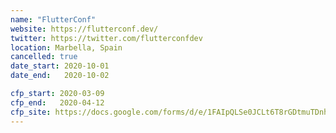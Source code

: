 ```yaml
---
name: "FlutterConf"
website: https://flutterconf.dev/
twitter: https://twitter.com/flutterconfdev
location: Marbella, Spain
cancelled: true
date_start: 2020-10-01
date_end:   2020-10-02

cfp_start: 2020-03-09 
cfp_end:   2020-04-12  
cfp_site: https://docs.google.com/forms/d/e/1FAIpQLSe0JCLt6T8rGDtmuTDnhhLs-sGdk0AIjSvqo0IkPc_c1giUAw/viewform
---
```

